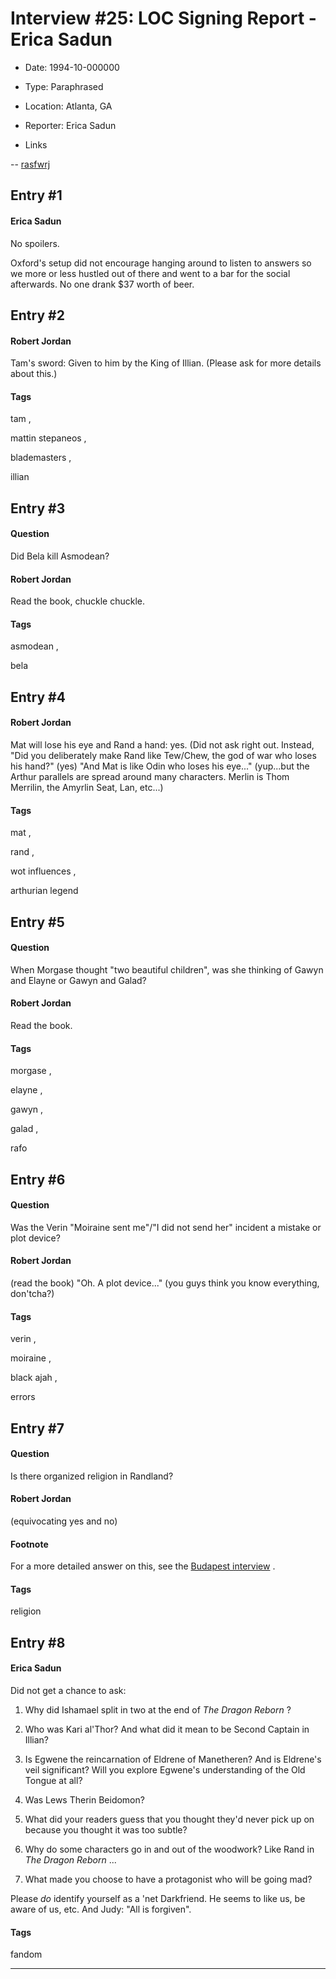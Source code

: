 # Interview #25: LOC Signing Report - Erica Sadun

- Date: 1994-10-000000

- Type: Paraphrased

- Location: Atlanta, GA

- Reporter: Erica Sadun

- Links

-- [rasfwrj](http://groups.google.com/group/rec.arts.sf.written.robert-jordan/msg/0e29ae36d9249025)


## Entry #1

#### Erica Sadun

No spoilers.

Oxford's setup did not encourage hanging around to listen to answers so we more or less hustled out of there and went to a bar for the social afterwards. No one drank $37 worth of beer.

## Entry #2

#### Robert Jordan

Tam's sword: Given to him by the King of Illian. (Please ask for more details about this.)

#### Tags

tam
,

mattin stepaneos
,

blademasters
,

illian

## Entry #3

#### Question

Did Bela kill Asmodean?

#### Robert Jordan

Read the book, chuckle chuckle.

#### Tags

asmodean
,

bela

## Entry #4

#### Robert Jordan

Mat will lose his eye and Rand a hand: yes. (Did not ask right out. Instead, "Did you deliberately make Rand like Tew/Chew, the god of war who loses his hand?" (yes) "And Mat is like Odin who loses his eye..." (yup...but the Arthur parallels are spread around many characters. Merlin is Thom Merrilin, the Amyrlin Seat, Lan, etc...)

#### Tags

mat
,

rand
,

wot influences
,

arthurian legend

## Entry #5

#### Question

When Morgase thought "two beautiful children", was she thinking of Gawyn and Elayne or Gawyn and Galad?

#### Robert Jordan

Read the book.

#### Tags

morgase
,

elayne
,

gawyn
,

galad
,

rafo

## Entry #6

#### Question

Was the Verin "Moiraine sent me"/"I did not send her" incident a mistake or plot device?

#### Robert Jordan

(read the book) "Oh. A plot device..." (you guys think you know everything, don'tcha?)

#### Tags

verin
,

moiraine
,

black ajah
,

errors

## Entry #7

#### Question

Is there organized religion in Randland?

#### Robert Jordan

(equivocating yes and no)

#### Footnote

For a more detailed answer on this, see the
[Budapest interview](http://www.theoryland.com/intvmain.php?i=183#7)
.

#### Tags

religion

## Entry #8

#### Erica Sadun

Did not get a chance to ask:

1. Why did Ishamael split in two at the end of
*The Dragon Reborn*
?
  
2. Who was Kari al'Thor? And what did it mean to be Second Captain in Illian?
  
3. Is Egwene the reincarnation of Eldrene of Manetheren? And is Eldrene's veil significant? Will you explore Egwene's understanding of the Old Tongue at all?
  
4. Was Lews Therin Beidomon?
  
5. What did your readers guess that you thought they'd never pick up on because you thought it was too subtle?
  
6. Why do some characters go in and out of the woodwork? Like Rand in
*The Dragon Reborn*
...
  
7. What made you choose to have a protagonist who will be going mad?

Please
*do*
identify yourself as a 'net Darkfriend. He seems to like us, be aware of us, etc. And Judy: "All is forgiven".

#### Tags

fandom


---

